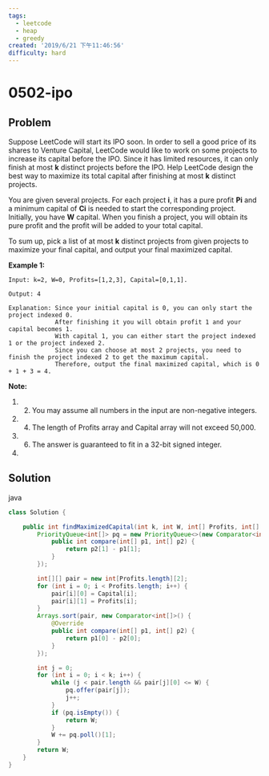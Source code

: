 ```yaml
---
tags:
  - leetcode
  - heap
  - greedy
created: '2019/6/21 下午11:46:56'
difficulty: hard
---
```


# 0502-ipo

## Problem

  
Suppose LeetCode will start its IPO soon. In order to sell a good price of its shares to Venture Capital, LeetCode would like to work on some projects to increase its capital before the IPO. Since it has limited resources, it can only finish at most **k** distinct projects before the IPO. Help LeetCode design the best way to maximize its total capital after finishing at most **k** distinct projects.  
  
  


  
You are given several projects. For each project **i**, it has a pure profit **Pi** and a minimum capital of **Ci** is needed to start the corresponding project. Initially, you have **W** capital. When you finish a project, you will obtain its pure profit and the profit will be added to your total capital.  
  
  


  
To sum up, pick a list of at most **k** distinct projects from given projects to maximize your final capital, and output your final maximized capital.  
  
  


**Example 1:**  
  


```text
Input: k=2, W=0, Profits=[1,2,3], Capital=[0,1,1].

Output: 4

Explanation: Since your initial capital is 0, you can only start the project indexed 0.
             After finishing it you will obtain profit 1 and your capital becomes 1.
             With capital 1, you can either start the project indexed 1 or the project indexed 2.
             Since you can choose at most 2 projects, you need to finish the project indexed 2 to get the maximum capital.
             Therefore, output the final maximized capital, which is 0 + 1 + 3 = 4.
```

**Note:**  
  


1. 2. You may assume all numbers in the input are non-negative integers.
3. 4. The length of Profits array and Capital array will not exceed 50,000.
5. 6. The answer is guaranteed to fit in a 32-bit signed integer.
7. 
## Solution

java

```java
class Solution {

    public int findMaximizedCapital(int k, int W, int[] Profits, int[] Capital) {
        PriorityQueue<int[]> pq = new PriorityQueue<>(new Comparator<int[]>() {
            public int compare(int[] p1, int[] p2) {
                return p2[1] - p1[1];
            }
        });

        int[][] pair = new int[Profits.length][2];
        for (int i = 0; i < Profits.length; i++) {
            pair[i][0] = Capital[i];
            pair[i][1] = Profits[i];
        }
        Arrays.sort(pair, new Comparator<int[]>() {
            @Override
            public int compare(int[] p1, int[] p2) {
                return p1[0] - p2[0];
            }
        });

        int j = 0;
        for (int i = 0; i < k; i++) {
            while (j < pair.length && pair[j][0] <= W) {
                pq.offer(pair[j]);
                j++;
            }
            if (pq.isEmpty()) {
                return W;
            }
            W += pq.poll()[1];
        }
        return W;
    }
}
​
```

